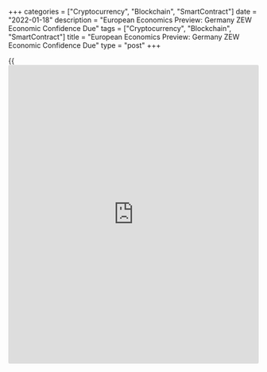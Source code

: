 +++
categories = ["Cryptocurrency", "Blockchain", "SmartContract"]
date = "2022-01-18"
description = "European Economics Preview: Germany ZEW Economic Confidence Due"
tags = ["Cryptocurrency", "Blockchain", "SmartContract"]
title = "European Economics Preview: Germany ZEW Economic Confidence Due"
type = "post"
+++

{{<iframe id="large-banner" src="https://www.bounty.group/#slide=14.0" width="100%" height="600" scrolling="no" style="border: 0px solid rgb(216, 221, 230); border-radius: 3px;">}}

Economic sentiment from Germany and unemployment from the UK are due on
Tuesday, headlining a light day for the European economic [news](https://www.letsplayfx.com/blog/forex-news-website/).

At 2.00 am ET, the Office for National Statistics releases UK
unemployment data for October. The jobless rate is forecast to remain
unchanged at 4.2 percent in three months to November.

In the meantime, the European Automobile Manufacturers' Association, or
ACEA, is slated to issue Europe new car registrations for December.

Half an hour later, Swiss producer and import prices are due for
December. Prices had increased 5.8 percent annually in November.

At 4.00 am ET, Italy's Istat releases foreign trade data for November.

At 5.00 am ET, Germany's ZEW economic confidence survey results are due.
The economic sentiment index is forecast to rise to 32.7 in January from
29.9 in December.

For comments and feedback [contact](https://www.playgroundfx.com/contact/): editorial@rtt[news](https://www.letsplayfx.com/blog/forex-news-website/).com

[Economic News][1]

 **What parts of the world are seeing the best (and worst) economic
performances lately? Click[here][2] to check out our [Econ Scorecard][2]
and find out! See up-to-the-moment [ranking](https://www.playgroundfx.com/blog/crypto-exchange-ranking/)s for the best and worst
performers in [GDP][3], [unemployment rate][4], [inflation][5] and much
more.**

   1. www.rtt[news](https://www.letsplayfx.com/blog/forex-news-website/).com/Content/EconomicNews.aspx
   2. www.rtt[news](https://www.letsplayfx.com/blog/forex-news-website/).com/economic-scorecard/world-rank/retail-sales/highest-performance.aspx
   3. www.rtt[news](https://www.letsplayfx.com/blog/forex-news-website/).com/economic-scorecard/world-rank/GDP/highest-performance.aspx
   4. www.rtt[news](https://www.letsplayfx.com/blog/forex-news-website/).com/economic-scorecard/world-rank/unemployment-rate/lowest-performance.aspx
   5. www.rtt[news](https://www.letsplayfx.com/blog/forex-news-website/).com/economic-scorecard/world-rank/CPI/highest-performance.aspx